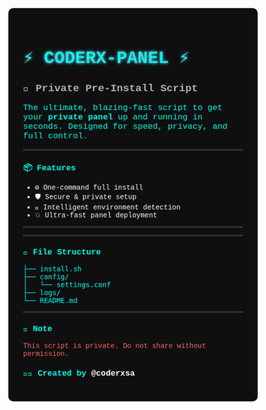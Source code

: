 <div style="font-family: 'Courier New', monospace; background: #0f0f0f; color: #00ffea; padding: 30px; border-radius: 10px;">

<h1 style="font-size: 2.5em; text-shadow: 0 0 3px #ff0055, 0 0 6px #00ffff;">
  <span style="animation: glitch 1s infinite; display: inline-block;">⚡ CODERX-PANEL ⚡</span>
</h1>

<h2 style="color: #ffffffaa;">🚀 Private Pre-Install Script</h2>

<p style="font-size: 1.2em;">
  The ultimate, blazing-fast script to get your <strong>private panel</strong> up and running in seconds. Designed for speed, privacy, and full control.
</p>

<hr style="border: 1px solid #444;">

<h3>📦 Features</h3>
<ul style="list-style-type: square; color: #fff;">
  <li>⚙️ One-command full install</li>
  <li>🛡️ Secure & private setup</li>
  <li>🧠 Intelligent environment detection</li>
  <li>💥 Ultra-fast panel deployment</li>
</ul>

<hr style="border: 1px solid #444;">


<hr style="border: 1px solid #444;">

<h3>📂 File Structure</h3>
<pre style="color: #0ff;">
├── install.sh
├── config/
│   └── settings.conf
├── logs/
└── README.md
</pre>

<hr style="border: 1px solid #444;">

<h3>📢 Note</h3>
<p style="color: #f66;">
  This script is private. Do not share without permission.
</p>

<h3>🧑‍💻 Created by <span style="color: #fff;">@coderxsa</span></h3>


</div>
